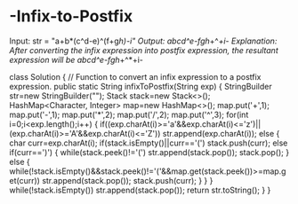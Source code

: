 # -Infix-to-Postfix
Input: str = "a+b*(c^d-e)^(f+g*h)-i"
Output: abcd^e-fgh*+^*+i-
Explanation:
After converting the infix expression 
into postfix expression, the resultant 
expression will be abcd^e-fgh*+^*+i-

class Solution {
    // Function to convert an infix expression to a postfix expression.
    public static String infixToPostfix(String exp) {
         StringBuilder str=new StringBuilder("");
        Stack<Character> stack=new Stack<>();
        HashMap<Character, Integer> map=new HashMap<>();
        map.put('+',1);
        map.put('-',1);
        map.put('*',2);
        map.put('/',2);
        map.put('^',3);
        for(int i=0;i<exp.length();i++)
        {
            if((exp.charAt(i)>='a'&&exp.charAt(i)<='z')||(exp.charAt(i)>='A'&&exp.charAt(i)<='Z'))
            str.append(exp.charAt(i));
            else
            {
                char curr=exp.charAt(i);
                if(stack.isEmpty()||curr=='(')
                stack.push(curr);
                else if(curr==')')
                {
                    while(stack.peek()!='(')
                    str.append(stack.pop());
                    stack.pop();
                }
                else
                {
                    while(!stack.isEmpty()&&stack.peek()!='('&&map.get(stack.peek())>=map.get(curr))
                    str.append(stack.pop());
                    stack.push(curr);
                }
            }
        }
        while(!stack.isEmpty())
        str.append(stack.pop());
        return str.toString();
    }
}
